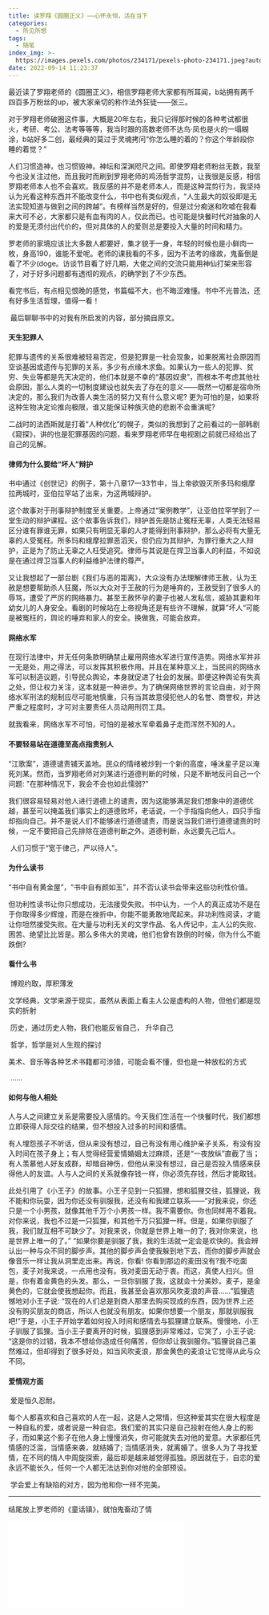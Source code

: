 ```yaml
---
title: 读罗翔《圆圈正义》——心怀永恒，活在当下
categories:
  - 所见所想
tags:
  - 随笔
index_img: >-
  https://images.pexels.com/photos/234171/pexels-photo-234171.jpeg?auto=compress&cs=tinysrgb&w=1600
date: 2022-09-14 11:23:37
---
```


​		最近读了罗翔老师的《圆圈正义》，相信罗翔老师大家都有所耳闻，b站拥有两千四百多万粉丝的up，被大家亲切的称作法外狂徒——张三。

​		对于罗翔老师破圈这件事，大概是20年左右，我只记得那时候的各种考试都很火，考研、考公、法考等等等，我当时跟的高数老师不达鸟·凤也是火的一塌糊涂，b站好多二创，最经典的莫过于灵魂拷问“你怎么睡的着的？你这个年龄段你睡的着觉？”

​		人们习惯造神，也习惯毁神。神坛和深渊咫尺之间。即使罗翔老师粉丝无数，我至今也没关注过他，而且我时而刷到罗翔老师的鸡汤哲学混剪，让我很是反感，相信罗翔老师本人也不会喜欢。我反感的并不是老师本人，而是这种混剪行为，我坚持认为光看这种东西并不能改变什么，书中也有类似观点，“人生最大的奴役即是无法实现知道与做到之间的跨越”。有榜样当然是好的，但是过分痴迷和吹嘘在我看来大可不必，大家都只是有血有肉的人，仅此而已。也可能是快餐时代对抽象的人的爱是无须付出代价的，但对具体的人的爱则总是要投入大量的时间和精力。

​		罗老师的家境应该比大多数人都要好，集才貌于一身，年轻的时候也是小鲜肉一枚，身高190，谁能不爱呢。老师的课我看的不多，因为不法考的缘故，鬼畜倒是看了不少(doge。访谈节目看了好几期，大佬之间的交流只能用神仙打架来形容了，对于好多问题都有透彻的观点，的确学到了不少东西。

​		看完书后，有点相见恨晚的感觉，书篇幅不大，也不晦涩难懂。书中不光普法，还有好多生活哲理，值得一看！

​		最后聊聊书中的对我有所启发的内容，部分摘自原文。

#### 天生犯罪人

​		犯罪与遗传的关系很难被轻易否定，但是犯罪是一社会现象，如果脱离社会原因而空谈基因或遗传与犯罪的关系，多少有点缘木求鱼。如果认为一些人的犯罪、贫穷、失业等都是先天决定的，他们本就是不幸的“基因奴隶”，而根本不考虑其他社会原因，那么人类的一切制度建设也就失去了存在的意义——既然一切都是宿命所决定的，那么我们为改善人类生活的努力又有什么意义呢? 更为可怕的是，如果将这种生物决定论推向极限，谁又能保证种族灭绝的悲剧不会重演呢? 

​		二战时的法西斯就是打着“人种优化”的幌子，类似的我想到了之前看过的一部韩剧《窥探》，讲的也是犯罪基因的问题，看来罗翔老师早在电视剧之前就已经给出了自己的见解。

#### 律师为什么要给“坏人”辩护

​		书中通过《创世记》的例子，第十八章17—33节中，当上帝欲毁灭所多玛和蛾摩拉两城时，亚伯拉罕站了出来，为这两城辩护。

​		这个故事对于刑事辩护制度至关重要。上帝通过“案例教学”，让亚伯拉罕学到了一堂生动的辩护课程。这个故事告诉我们，辩护首先是防止冤枉无辜，人类无法轻易区分谁有罪谁无罪，如果只有明显无辜的人才能得到刑事辩护，那么必将有大量无辜的人受冤枉。所多玛和蛾摩拉罪恶滔天，但仍应为其辩护，为罪行重大之人辩护，正是为了防止无辜之人枉受追究。律师与其说是在捍卫当事人的利益，不如说是在通过捍卫当事人的利益维护法律的尊严。

​		又让我想起了一部台剧《我们与恶的距离》，大众没有办法理解律师王赦，认为王赦是想要帮助杀人狂魔，所以大众对于王赦的行为是唾弃的，王赦受到了很多人的辱骂，遭受了严厉的网络暴力。甚至王赦怀孕的妻子也被人发私信，威胁其妻和年幼女儿的人身安全。看剧的时候站在上帝视角还是有些许不理解，就算”坏人“可能是被冤枉的，舆论的唾弃和家人的安全。换做我，可能会放弃。

#### 网络水军

​		在现行法律中，并无任何条款明确禁止雇用网络水军进行宣传造势。网络水军并非一无是处，用之得法，可以发挥其积极作用。并且在某种意义上，当民间的网络水军可以制造议题，引导民众舆论，本身就促进了社会的发展。即便这种舆论有失真之处，但让权力关注，这本就是一种进步。为了确保网络世界的言论自由，对于网络水军刑法的规制应尽可能地慎重，只有当其故意侵犯他人的名誉、商誉权，并达严重之程度时，才可对主要责任人员动用刑罚工具。

​		就我看来，网络水军不可怕，可怕的是被水军牵着鼻子走而浑然不知的人。

#### 不要轻易站在道德至高点指责别人

​		“江歌案”，道德谴责铺天盖地。民众的情绪被炒到一个新的高度，唾沫星子足以淹死刘某。然而，当罗翔老师对刘某进行道德判断的时候，只是不断地反问自己一个问题: "在那种情况下，我会不会也如此懦弱?"

​		我们很容易轻易对他人进行道德上的谴责，因为这能够满足我们想象中的道德优越，甚至可以掩盖我们事实上的道德败坏，老话说，一个手指指向他人，四只手指却指向自己。并不是说人们不能够进行道德谴责，而是说当我们进行道德谴责的时候，一定不要把自己先排除在道德判断之外。道德判断，永远要先己后人。

​		人们习惯于“宽于律己，严以待人”。

#### 为什么读书

​		“书中自有黄金屋”，“书中自有颜如玉”，并不否认读书会带来这些功利性价值。

​		但功利性读书让你只想成功，无法接受失败。书中认为，一个人的真正成功不是在于你取得多少辉煌，而是在挫折中，你能不能勇敢地爬起来。非功利性阅读，才能让你坦然接受失败。在大量与功利无关的文学作品、名人传记中，主人公的失败、困苦、绝望比比皆是。那么多伟大的灵魂，他们也曾有跌倒的时候，你为什么不能跌倒?

#### 看什么书

​		博观约取，厚积薄发

​		文学经典，文学来源于现实，虽然从表面上看主人公是虚构的人物，但他们都是现实的折射

​		历史，通过历史人物，我们也能反省自己， 升华自己

​		哲学，哲学是对人生观的探讨

​		美术、音乐等各种艺术书籍都可涉猎，可能会看不懂，但也是一种放松的方式

​		......

#### 如何与他人相处

​		人与人之间建立关系是需要投入感情的。今天我们生活在一个快餐时代，我们都想立即获得人际交往的结果，但不想投入过多的时间和感情。

​		有人埋怨孩子不听话，但从来没有想过，自己有没有用心维护亲子关系，有没有投入时间在孩子身上；有人觉得经营爱情婚姻太过麻烦，还是“一夜放纵”直截了当；有人羡慕他人好友成群，却暗自神伤，但他从来没有想过，自己是否投入情感来获得他人的友谊。人与人之间的关系就像存钱一样，你必须先存钱，然后才能取钱。

​		此处引用了《小王子》的故事。小王子见到一只狐狸，想和狐狸交往，狐狸说，我不能和你玩耍，因为你还没有驯服我，还没有和我建立联系——“对我来说，你还只是一个小男孩，就像其他千万个小男孩一样。我不需要你。你也同样用不着我。对你来说，我也不过是一只狐狸，和其他千万只狐狸一样。但是，如果你驯服了我，我们就互相不可缺少了。对我来说，你就是世界上唯一的了; 我对你来说，也是世界上唯一的了。” “如果你要是驯服了我，我的生活就一定会是欢快的。我会辨认出一种与众不同的脚步声。其他的脚步声会使我躲到地下去，而你的脚步声就会像音乐一样让我从洞里走出来。再说，你看! 你看到那边的麦田没有?我不吃面包，麦子对我来说，一点用也没有。我对麦田无动于衷。而这，真使人扫兴。但是，你有着金黄色的头发。那么，一旦你驯服了我，这就会十分美妙。麦子，是金黄色的，它就会使我想起你。而且，我甚至会喜欢那风吹麦浪的声音……”狐狸遗憾地对小王子说: “现在的人们总是到商人那里去购买现成的东西，因为世界上还没有购买朋友的商店，所以人也就没有朋友。如果你想要一个朋友，那就驯服我吧!”于是，小王子开始学着如何投入时间和感情去与狐狸建立联系。慢慢地，小王子驯服了狐狸。当小王子要离开的时候，狐狸感到非常难过，它哭了，小王子说: “这是你的过错，我本不想给你造成任何痛苦，但你却让我驯服你。”狐狸说自己虽然难过，但却得到了很多好处，如当风吹麦浪，那金黄色的麦浪让它觉得从此与众不同。

#### 爱情观方面

​		爱是恒久忍耐。

​		每个人都喜欢和自己喜欢的人在一起，这是人之常情，但这种爱其实在很大程度是一种自私的爱，或者说是一种自恋。我们爱的其实只是自己投射在他人身上的影子，而如果这个影子在他人身上慢慢消失，你可能就失去对他的爱意。大家都任凭情感的泛滥，当情感来袭，就结婚了; 当情感消失，就离婚了。很多人为了寻找爱情，在不同的情人中周旋探索，最后却是越来越觉得孤独。原因就在于，自恋的爱永远不能长久，任何一个人都无法达到你对他的全部预设。

​		学会爱上有缺陷的对方，因为他和你一样不完美。

---
结尾放上罗老师的《童话镇》，就怕鬼畜动了情

<iframe src="//player.bilibili.com/player.html?aid=585787515&bvid=BV1bz4y1r7Ug&cid=271782979&page=1" scrolling="no" width="350"height="175" border="0" frameborder="no" framespacing="0" allowfullscreen="true"> </iframe>

